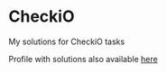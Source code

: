 # CheckiO
My solutions for CheckiO tasks

Profile with solutions also available [here](https://py.checkio.org/user/shakakus/solutions/share/61fab7266d284d5422ce97dee33f971d/)
